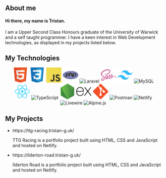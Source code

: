 <h2>About me</h2>
<h4>Hi there, my name is Tristan.</h4>
<p>I am a Upper Second Class Honours graduate of the University of Warwick and a self taught programmer. I have a keen interest in Web Development technologies, as displayed in my projects listed below.</p>
<h2>My Technologies</h2>
<p align="center">
<img src="https://raw.githubusercontent.com/devicons/devicon/master/icons/html5/html5-original.svg" alt="HTML5" height="50" width="50"/>
<img src="https://raw.githubusercontent.com/devicons/devicon/master/icons/css3/css3-original.svg" alt="CSS3" height="50" width="50"/>
<img src="https://raw.githubusercontent.com/devicons/devicon/master/icons/javascript/javascript-original.svg" alt="JavaScript" height="50" width="50"/>
<img src="https://raw.githubusercontent.com/devicons/devicon/master/icons/php/php-original.svg" alt="PHP" height="50" width="50"/> <img src="https://devicons.dev/devicon/icons/laravel/laravel-plain.svg" alt="Laravel" height="50" width="50"/>
<img src="https://raw.githubusercontent.com/devicons/devicon/master/icons/sass/sass-original.svg" alt="SCSS" height="50" width="50"/>
<img src="https://raw.githubusercontent.com/devicons/devicon/master/icons/tailwindcss/tailwindcss-original.svg" alt="Tailwind CSS" height="50" width="50"/> <img src="https://devicons.dev/devicon/icons/mysql/mysql-original.svg" alt="MySQL" height="50" width="50"/>
<img src="https://raw.githubusercontent.com/devicons/devicon/master/icons/react/react-original.svg" alt="React.js" height="50" width="50"/>
<img src="https://cdn.jsdelivr.net/gh/devicons/devicon/icons/typescript/typescript-original.svg" alt="TypeScript" height="50" width="50"/>
<img src="https://raw.githubusercontent.com/devicons/devicon/master/icons/nodejs/nodejs-original.svg" alt="Node.js" height="50" width="50"/>
<img src="https://raw.githubusercontent.com/devicons/devicon/master/icons/express/express-original.svg" alt="Express.js" height="50" width="50"/>
<img src="https://raw.githubusercontent.com/devicons/devicon/master/icons/git/git-original.svg" alt="Git" height="50" width="50"/>
<img src="https://cdn.jsdelivr.net/gh/devicons/devicon/icons/postman/postman-original.svg" alt="Postman" height="50" width="50"/>
<img src="https://cdn.jsdelivr.net/gh/devicons/devicon/icons/netlify/netlify-original.svg" alt="Netlify" height="50" width="50"/>
<img src="https://cdn.jsdelivr.net/gh/devicons/devicon/icons/livewire/livewire-original.svg" alt="Livewire" height="50" width="50"/>
<img src="https://cdn.jsdelivr.net/gh/devicons/devicon/icons/alpinejs/alpinejs-original.svg" alt="Alpine.js" height="50" width="50"/>


</p>
 <h2>My Projects</h2>
 <ul>
    <li><a href="https://ttg-racing.tristan-g.uk/" target="_blank"></a>https://ttg-racing.tristan-g.uk/</li>
  <p>TTG Racing is a portfolio project built using HTML, CSS and JavaScript and hosted on Netlify.</p>
   <li><a href="https://ilderton-road.tristan-g.uk" target="_blank"></a>https://ilderton-road.tristan-g.uk/</li>
  <p>Ilderton Road is a portfolio project built using HTML, CSS and JavaScript and hosted on Netlify.</p>
 </ul>
 
